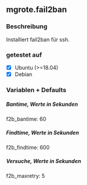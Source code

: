 ## mgrote.fail2ban

### Beschreibung
Installiert fail2ban für ssh.

### getestet auf
- [x] Ubuntu (>=18.04)
- [x] Debian

### Variablen + Defaults
##### Bantime, Werte in Sekunden
  f2b_bantime: 60
##### Findtime, Werte in Sekunden
  f2b_findtime: 600
##### Versuche, Werte in Sekunden
  f2b_maxretry: 5
